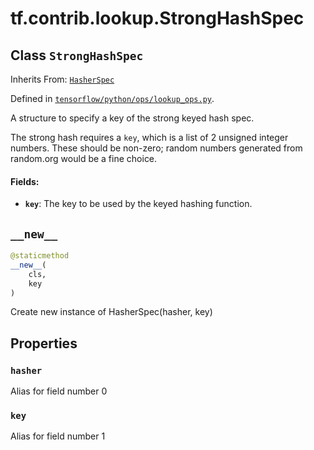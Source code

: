 <div itemscope itemtype="http://developers.google.com/ReferenceObject">
<meta itemprop="name" content="tf.contrib.lookup.StrongHashSpec" />
<meta itemprop="path" content="Stable" />
<meta itemprop="property" content="hasher"/>
<meta itemprop="property" content="key"/>
<meta itemprop="property" content="__new__"/>
</div>

# tf.contrib.lookup.StrongHashSpec

## Class `StrongHashSpec`

Inherits From: [`HasherSpec`](../../../tf/contrib/lookup/HasherSpec.md)



Defined in [`tensorflow/python/ops/lookup_ops.py`](https://www.tensorflow.org/code/tensorflow/python/ops/lookup_ops.py).

A structure to specify a key of the strong keyed hash spec.

The strong hash requires a `key`, which is a list of 2 unsigned integer
numbers. These should be non-zero; random numbers generated from random.org
would be a fine choice.

#### Fields:

* <b>`key`</b>: The key to be used by the keyed hashing function.

<h2 id="__new__"><code>__new__</code></h2>

``` python
@staticmethod
__new__(
    cls,
    key
)
```

Create new instance of HasherSpec(hasher, key)



## Properties

<h3 id="hasher"><code>hasher</code></h3>

Alias for field number 0

<h3 id="key"><code>key</code></h3>

Alias for field number 1




